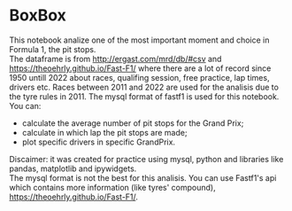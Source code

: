 # BoxBox
This notebook analize one of the most important moment and choice in Formula 1, the pit stops.  
The dataframe is from http://ergast.com/mrd/db/#csv and https://theoehrly.github.io/Fast-F1/ where there are a lot of record since 1950 untill 2022 about races, qualifing session, free practice, lap times, drivers etc. Races between 2011 and 2022 are used for the analisis due to the tyre rules in 2011.
The mysql format of fastf1 is used for this notebook.  
You can:
* calculate the average number of pit stops for the Grand Prix;
* calculate in which lap the pit stops are made;
* plot specific drivers in specific GrandPrix.  
  
Discaimer: it was created for practice using mysql, python and libraries like pandas, matplotlib and ipywidgets.  
The mysql format is not the best for this analisis. You can use Fastf1's api which contains more information (like tyres' compound), https://theoehrly.github.io/Fast-F1/. 
